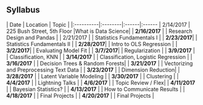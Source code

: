 
## Syllabus

| Date      | Location | Topic | 
|:----------|:--------|:------|:------
| 2/14/2017 | 225 Bush Street, 5th Floor |What is Data Science| 
| **2/16/2017** | | Research Design and Pandas | 
| 2/21/2017  | | Statistics Fundamentals I | 
| **2/23/2017**| | Statistics Fundamentals II | 
| **2/28/2017**| | Intro to OLS Regression | 
| **3/2/2017**| | Evaluating Model Fit | 
| **3/7/2017**| | Regularization | 
| **3/9/2017** | | Classification, KNN  | 
| **3/14/2017** | | Classification, Logistic Regression   | 
| **3/16/2017** | | Decision Trees & Random Forests|
| **3/21/2017** | | Vectorizing and Preprocessing Text Data  | 
| **3/23/2017** | | Dimension Reduction| 
| **3/28/2017** | | Latent Variable Modeling  | 
| **3/30/2017** | | Clustering |
| **4/4/2017**  | | Lightning Talks | 
| **4/6/2017** | | Topic Review / Flex| 
| **4/11/2017** | | Bayesian Statistics? | 
| **4/13/2017** | | How to Communicate Results | 
| **4/18/2017** | | Final Projects | 
| **4/20/2017** | | Final Projects |
